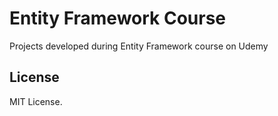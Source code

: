 # Entity Framework Course
Projects developed during Entity Framework course on Udemy

## License
MIT License.
